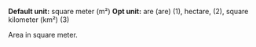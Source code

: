 **Default unit:** square meter (m²)
**Opt unit:** are (are) (1), hectare, (2), square kilometer (km²) (3)

Area in square meter. 

 

